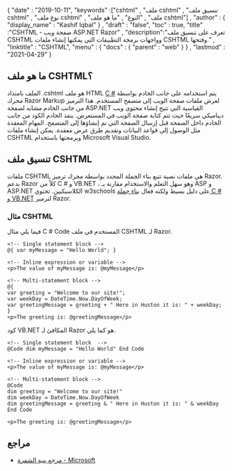 {
  "date" : "2019-10-11",
  "keywords" :["cshtml" , "ملف cshtml" , "تنسيق ملف cshtml" , "نوع ملف cshtml" , "ملف" , "النوع" , "ما هو ملف cshtml"] ,
  "author" : {
    "display_name" : "Kashif Iqbal"
} ,
  "draft" : "false",
  "toc" : true,
  "title" :"CSHTML - صفحة ويب ASP.NET Razor" ,
  "description":"تعرف على تنسيق ملف CSHTML وواجهات برمجة التطبيقات التي يمكنها إنشاء ملفات CSHTML وفتحها." ,
  "linktitle" : "CSHTML",
  "menu" : {
    "docs" : {
      "parent" : "web"
}
} ,
  "lastmod" : "2021-04-29"
}

## ما هو ملف CSHTML؟

الملف بامتداد .cshtml هو ملف HTML [C #](/ar/programming/cs/) يتم استخدامه على جانب الخادم بواسطة محرك Razor Markup لعرض ملفات صفحة الويب إلى متصفح المستخدم. هذا الترميز من جانب الخادم مشابه لصفحة ASP.NET القياسية التي تتيح إنشاء محتوى ويب ديناميكي سريعًا حيث تتم كتابة صفحة الويب في المستعرض. ينفذ الخادم الكود من جانب الخادم داخل الصفحة قبل إرسال الصفحة التي تم إنشاؤها إلى المتصفح. المهام المعقدة مثل الوصول إلى قواعد البيانات وتقديم طرق عرض معقدة. يمكن إنشاء ملفات CSHTML وبرمجتها باستخدام Microsoft Visual Studio.

## تنسيق ملف CSHTML

ملفات CSHTML هي ملفات نصية تتبع بناء الجملة المحدد بواسطة محرك ترميز Razor. يدعم Razor كلاً من C # و VB.NET ، وهو سهل التعلم والاستخدام مقارنة بـ ASP و ASP.NET الكلاسيكيين. تحتوي w3schools على دليل بسيط ولكنه فعال [بناء جملة C # و VB.NET](https://www.w3schools.com/asp/razor_syntax.asp) لترميز Razor.

### مثال CSHTML

فيما يلي مثال C # Code المستخدم في ملف CSHTML لـ Razor.

```
<!-- Single statement block -->
@{ var myMessage = "Hello World"; }

<!-- Inline expression or variable -->
<p>The value of myMessage is: @myMessage</p>

<!-- Multi-statement block -->
@{
var greeting = "Welcome to our site!";
var weekDay = DateTime.Now.DayOfWeek;
var greetingMessage = greeting + " Here in Huston it is: " + weekDay;
}
<p>The greeting is: @greetingMessage</p>
```

كود VB.NET المكافئ لـ Razor هو كما يلي.

```
<!-- Single statement block  -->
@Code dim myMessage = "Hello World" End Code

<!-- Inline expression or variable -->
<p>The value of myMessage is: @myMessage</p>

<!-- Multi-statement block -->
@Code
dim greeting = "Welcome to our site!"
dim weekDay = DateTime.Now.DayOfWeek
dim greetingMessage = greeting & " Here in Huston it is: " & weekDay
End Code

<p>The greeting is: @greetingMessage</p>
```

## مراجع

* [مرجع بنية الشفرة - Microsoft](https://learn.microsoft.com/en-us/aspnet/core/mvc/views/razor؟view=aspnetcore-5.0)

